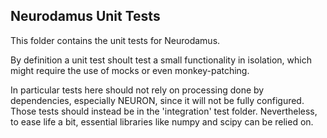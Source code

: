 ## Neurodamus Unit Tests

This folder contains the unit tests for Neurodamus.

By definition a unit test shoult test a small functionality in isolation, which might require
the use of mocks or even monkey-patching.

In particular tests here should not rely on processing done by dependencies, especially NEURON,
since it will not be fully configured. Those tests should instead be in the 'integration' test
folder. Nevertheless, to ease life a bit, essential libraries like numpy and scipy can be relied on.
